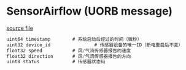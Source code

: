 # SensorAirflow (UORB message)



[source file](https://github.com/PX4/PX4-Autopilot/blob/main/msg/SensorAirflow.msg)

```c
uint64 timestamp		# 系统启动后经过的时间（微秒）
uint32 device_id                # 传感器设备的唯一ID（断电重启后不变）
float32 speed			# 风/气流传感器报告的速度
float32 direction		# 风/气流传感器报告的方向
uint8 status			# 传感器状态码

```